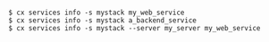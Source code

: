 <!-- layout:code post: services_example -->

```

$ cx services info -s mystack my_web_service
$ cx services info -s mystack a_backend_service
$ cx services info -s mystack --server my_server my_web_service

```
